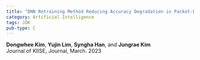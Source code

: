 ```yaml
---
title: "DNN Retraining Method Reducing Accuracy Degradation in Packet-Lossy Environments"
category: Artificial Intelligence
tags: JOK
pub-type: C
---
```


**Dongwhee Kim**, **Yujin Lim**, **Syngha Han**, and **Jungrae Kim** <br>
Journal of KIISE, Journal, March. 2023
